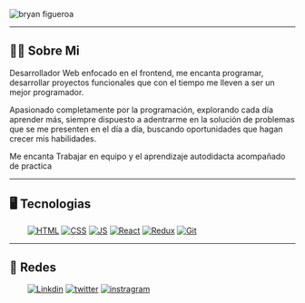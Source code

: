 ![bryan figueroa](https://user-images.githubusercontent.com/98832757/199359963-7782e969-c235-4001-8001-9d99b30aa7cf.png)

---
## 🙋‍♂️ Sobre Mi

Desarrollador Web enfocado en el frontend, me encanta programar, desarrollar proyectos 
funcionales que con el tiempo me lleven a ser un mejor programador.

Apasionado completamente por la programación, explorando cada día aprender más, 
siempre dispuesto a adentrarme en la solución de problemas que se me presenten
en el día a día, buscando oportunidades que hagan crecer mis habilidades.

Me encanta Trabajar en equipo y el aprendizaje autodidacta acompañado de practica

---
## 🖥️ Tecnologias

<div>
  &nbsp;&nbsp;&nbsp;&nbsp;&nbsp;&nbsp;&nbsp;
  <a href="#"><img  alt="HTML" src="https://img.shields.io/badge/HTML-E34F26?style=for-the-badge&logo=html5&logoColor=eee"/></a>
  <a href="#"><img  alt="CSS" src="https://img.shields.io/badge/CSS-1572B6?style=for-the-badge&logo=css3"/></a>
  <a href="#"><img  alt="JS" src="https://img.shields.io/badge/javascript-F7DF1E?style=for-the-badge&logo=javascript&logoColor=101010"/></a>
  <a href="#"><img  alt="React" src="https://img.shields.io/static/v1?label=&message=REACT&color=202020&style=for-the-badge&logo=react"/></a>
  <a href="#"><img  alt="Redux" src="https://img.shields.io/badge/Redux-764ABC?style=for-the-badge&logo=redux"/></a>
  <a href="#"><img  alt="Git" src="https://img.shields.io/badge/Git-101010?style=for-the-badge&logo=git"/></a>
 
</div>

---

## 👥 Redes

<div>
  &nbsp;&nbsp;&nbsp;&nbsp;&nbsp;&nbsp;&nbsp;
  <a href="https://www.linkedin.com/in/bryan-ismael-figueroa-quiroz-15701a228/"><img  alt="Linkdin" src="https://img.shields.io/badge/linkedin-0A66C2?style=for-the-badge&logo=linkedin&logoColor=eee"/></a>
  <a href="https://twitter.com/braico_m"><img  alt="twitter" src="https://img.shields.io/badge/twitter-1DA1F2?style=for-the-badge&logo=twitter&logoColor=white"/></a>
  <a href="#"><img  alt="instragram" src="https://img.shields.io/badge/instagram-E4405F?style=for-the-badge&logo=instagram&logoColor=white"/></a>

 
</div>
